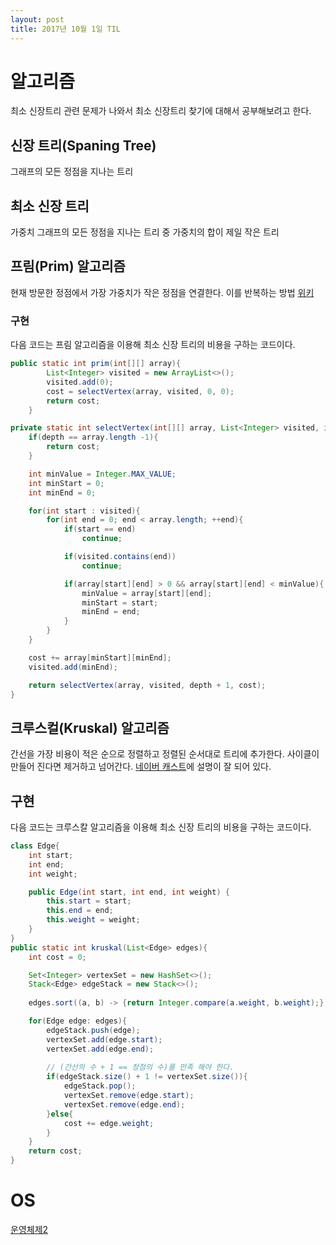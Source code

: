 ```yaml
---
layout: post
title: 2017년 10월 1일 TIL
---
```


# 알고리즘
최소 신장트리 관련 문제가 나와서 최소 신장트리 찾기에 대해서 공부해보려고 한다.

## 신장 트리(Spaning Tree)
그래프의 모든 정점을 지나는 트리

## 최소 신장 트리
가중치 그래프의 모든 정점을 지나는 트리 중 가중치의 합이 제일 작은 트리  

## 프림(Prim) 알고리즘
현재 방문한 정점에서 가장 가중치가 작은 정점을 연결한다. 이를 반복하는 방법 [위키](https://ko.wikipedia.org/wiki/%ED%94%84%EB%A6%BC_%EC%95%8C%EA%B3%A0%EB%A6%AC%EC%A6%98)

### 구현
다음 코드는 프림 알고리즘을 이용해 최소 신장 트리의 비용을 구하는 코드이다. 
```java
public static int prim(int[][] array){
        List<Integer> visited = new ArrayList<>();
        visited.add(0);
        cost = selectVertex(array, visited, 0, 0);
        return cost;
    }

private static int selectVertex(int[][] array, List<Integer> visited, int depth, int cost) {
    if(depth == array.length -1){
        return cost;
    }

    int minValue = Integer.MAX_VALUE;
    int minStart = 0;
    int minEnd = 0;

    for(int start : visited){
        for(int end = 0; end < array.length; ++end){
            if(start == end)
                continue;

            if(visited.contains(end))
                continue;

            if(array[start][end] > 0 && array[start][end] < minValue){
                minValue = array[start][end];
                minStart = start;
                minEnd = end;
            }
        }
    }

    cost += array[minStart][minEnd];
    visited.add(minEnd);

    return selectVertex(array, visited, depth + 1, cost);
}
```
## 크루스컬(Kruskal) 알고리즘
간선을 가장 비용이 적은 순으로 정렬하고 정렬된 순서대로 트리에 추가한다. 사이클이 만들어 진다면 제거하고 넘어간다.
[네이버 캐스트](http://terms.naver.com/entry.nhn?docId=3579408&cid=59086&categoryId=59093)에 설명이 잘 되어 있다.

## 구현
다음 코드는 크루스칼 알고리즘을 이용해 최소 신장 트리의 비용을 구하는 코드이다.
```java
class Edge{
    int start;
    int end;
    int weight;

    public Edge(int start, int end, int weight) {
        this.start = start;
        this.end = end;
        this.weight = weight;
    }
}
public static int kruskal(List<Edge> edges){
    int cost = 0;

    Set<Integer> vertexSet = new HashSet<>();
    Stack<Edge> edgeStack = new Stack<>();
    
    edges.sort((a, b) -> {return Integer.compare(a.weight, b.weight);});

    for(Edge edge: edges){
        edgeStack.push(edge);
        vertexSet.add(edge.start);
        vertexSet.add(edge.end);
        
        // (간선의 수 + 1 == 정점의 수)를 만족 해야 한다.
        if(edgeStack.size() + 1 != vertexSet.size()){
            edgeStack.pop();
            vertexSet.remove(edge.start);
            vertexSet.remove(edge.end);
        }else{
            cost += edge.weight;
        }
    }
    return cost;
}


```

# OS
[운영체제2](../OS2)